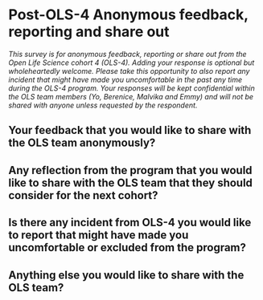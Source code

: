 # Post-OLS-4 Anonymous feedback, reporting and share out

_This survey is for anonymous feedback, reporting or share out from the Open Life Science cohort 4 (OLS-4). Adding your response is optional but wholeheartedly welcome.
Please take this opportunity to also report any incident that might have made you uncomfortable in the past any time during the OLS-4 program.
Your responses will be kept confidential within the OLS team members (Yo, Berenice, Malvika and Emmy) and will not be shared with anyone unless requested by the respondent._

## Your feedback that you would like to share with the OLS team anonymously?

## Any reflection from the program that you would like to share with the OLS team that they should consider for the next cohort?

## Is there any incident from OLS-4 you would like to report that might have made you uncomfortable or excluded from the program?

## Anything else you would like to share with the OLS team?

